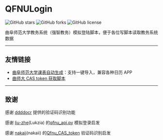 # QFNULogin

![GitHub stars](https://img.shields.io/github/stars/W1ndys/QFNULogin)
![GitHub forks](https://img.shields.io/github/forks/W1ndys/QFNULogin)
![GitHub license](https://img.shields.io/github/license/W1ndys/QFNULogin)

曲阜师范大学教务系统（强智教务）模拟登陆脚本，便于各位写脚本读取教务系统数据

---

## 友情链接

- [曲阜师范大学课表自动生成](https://github.com/liu-zhe/QFNU-ics)：支持一键导入，兼容各种日历 APP
- [曲师大 CAS token 获取脚本](https://github.com/nakaii-002/Qfnu_CAS_token)

---

## 致谢

感谢 [ddddocr](https://github.com/sml2h3/ddddocr) 提供的验证码识别功能

感谢 [liu-zhe](https://github.com/liu-zhe)(Lukzia) 的[qfnu_api.py](https://github.com/liu-zhe/QFNU-ics/blob/main/qfnu_api.py) 模拟登录启发

感谢 [nakaii](https://github.com/nakaii-002)(nakaii) 的[Qfnu_CAS_token](https://github.com/nakaii-002/Qfnu_CAS_token) 验证码识别启发
